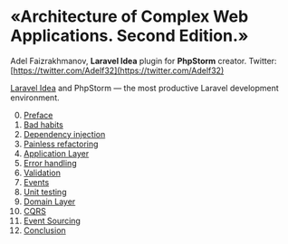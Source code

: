 # «Architecture of Complex Web Applications. Second Edition.»

Adel Faizrakhmanov, **Laravel Idea** plugin for **PhpStorm** creator. Twitter: [https://twitter.com/Adelf32](https://twitter.com/Adelf32)

[Laravel Idea](https://laravel-idea.com/?utm_medium=book&utm_source=book_architecture&utm_campaign=link_in_en_description) and PhpStorm — the most productive Laravel development environment.

0. [Preface](manuscript/0-preface.md)
1. [Bad habits](manuscript/1-bad-habits.md)
2. [Dependency injection](manuscript/2-di.md)
3. [Painless refactoring](manuscript/3-painless-refactoring.md)
4. [Application Layer](manuscript/4-application-layer.md)
5. [Error handling](manuscript/5-error-handling.md)
6. [Validation](manuscript/6-validation.md)
7. [Events](manuscript/7-events.md)
8. [Unit testing](manuscript/8-unit-test.md)
9. [Domain Layer](manuscript/9-domain-layer.md)
10. [CQRS](manuscript/10-cqrs.md)
11. [Event Sourcing](manuscript/11-es.md)
12. [Conclusion](manuscript/12-end.md)
